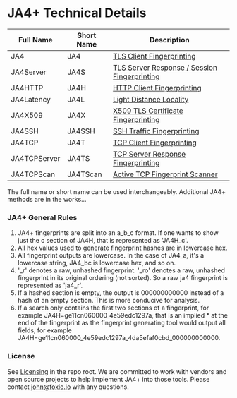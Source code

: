 # JA4+ Technical Details  

| Full Name | Short Name | Description |
|---|---|---|
| JA4 | JA4 | [TLS Client Fingerprinting](https://github.com/FoxIO-LLC/ja4/blob/main/technical_details/JA4.md)  
| JA4Server | JA4S | [TLS Server Response / Session Fingerprinting](https://github.com/FoxIO-LLC/ja4/blob/main/technical_details/JA4S.md)  
| JA4HTTP | JA4H | [HTTP Client Fingerprinting](https://github.com/FoxIO-LLC/ja4/blob/main/technical_details/JA4H.md)  
| JA4Latency | JA4L | [Light Distance Locality](https://github.com/FoxIO-LLC/ja4/blob/main/technical_details/JA4L.md)  
| JA4X509 | JA4X | [X509 TLS Certificate Fingerprinting](https://github.com/FoxIO-LLC/ja4/blob/main/technical_details/JA4X.md)  
| JA4SSH | JA4SSH | [SSH Traffic Fingerprinting](https://github.com/FoxIO-LLC/ja4/blob/main/technical_details/JA4SSH.md)  
| JA4TCP | JA4T | [TCP Client Fingerprinting](https://github.com/FoxIO-LLC/ja4/blob/main/technical_details/JA4T.md)  
| JA4TCPServer | JA4TS | [TCP Server Response Fingerprinting](https://github.com/FoxIO-LLC/ja4/blob/main/technical_details/JA4T.md)  
| JA4TCPScan | JA4TScan | [Active TCP Fingerprint Scanner](https://github.com/FoxIO-LLC/ja4/blob/main/technical_details/JA4T.md)  

The full name or short name can be used interchangeably. Additional JA4+ methods are in the works...

### JA4+ General Rules
1. JA4+ fingerprints are split into an a_b_c format. If one wants to show just the c section of JA4H, that is represented as 'JA4H_c'. 
2. All hex values used to generate fingerprint hashes are in lowercase hex.
3. All fingerprint outputs are lowercase. In the case of JA4_a, it's a lowercase string, JA4_bc is lowercase hex, and so on.
4. '_r' denotes a raw, unhashed fingerprint. '_ro' denotes a raw, unhashed fingerprint in its original ordering (not sorted). So a raw ja4 fingerprint is represented as 'ja4_r'.  
5. If a hashed section is empty, the output is 000000000000 instead of a hash of an empty section. This is more conducive for analysis.
6. If a search only contains the first two sections of a fingerprint, for example JA4H=ge11cn060000_4e59edc1297a, that is an implied * at the end of the fingerprint as the fingerprint generating tool would output all fields, for example JA4H=ge11cn060000_4e59edc1297a_4da5efaf0cbd_000000000000.


### License
See [Licensing](https://github.com/FoxIO-LLC/ja4/tree/main#licensing) in the repo root. We are committed to work with vendors and open source projects to help implement JA4+ into those tools. Please contact john@foxio.io with any questions.

